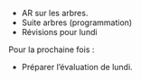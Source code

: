 * AR sur les arbres.
* Suite arbres (programmation)
* Révisions pour lundi

Pour la prochaine fois :

* Préparer l’évaluation de lundi.
